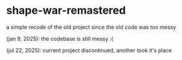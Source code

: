 # shape-war-remastered
a simple recode of the old project since the old code was too messy

(jan 9, 2025): the codebase is still messy :(
    
(jul 22, 2025): current project discontinued, another took it's place